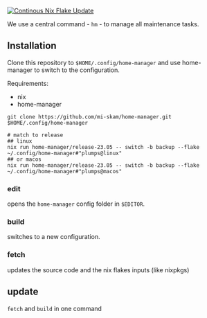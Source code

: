 [![Continous Nix Flake Update](https://github.com/mi-skam/home-manager/actions/workflows/nix-update.yml/badge.svg)](https://github.com/mi-skam/home-manager/actions/workflows/nix-update.yml)

We use a central command - `hm` - to manage all maintenance tasks.

## Installation

Clone this repository to `$HOME/.config/home-manager` and use home-manager to switch to the configuration.

Requirements:
- nix
- home-manager

```
git clone https://github.com/mi-skam/home-manager.git $HOME/.config/home-manager

# match to release
## linux
nix run home-manager/release-23.05 -- switch -b backup --flake ~/.config/home-manager#"plumps@linux"
## or macos
nix run home-manager/release-23.05 -- switch -b backup --flake ~/.config/home-manager#"plumps@macos"
```

### edit
opens the `home-manager` config folder in `$EDITOR`.

### build
switches to a new configuration.

### fetch
updates the source code and the nix flakes inputs (like nixpkgs)

## update
`fetch` and `build` in one command

